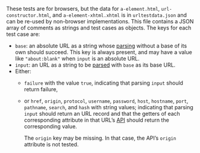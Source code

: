These tests are for browsers, but the data for
`a-element.html`, `url-constructor.html`, and `a-element-xhtml.xhtml`
is in `urltestdata.json` and can be re-used by non-browser implementations.
This file contains a JSON array of comments as strings and test cases as objects.
The keys for each test case are:

* `base`: an absolute URL as a string whose [parsing] without a base of its own should succeed.
  This key is always present,
  and may have a value like `"about:blank"` when `input` is an absolute URL.
* `input`: an URL as a string to be [parsed][parsing] with `base` as its base URL.
* Either:
  * `failure` with the value `true`, indicating that parsing `input` should return failure,
  * or `href`, `origin`, `protocol`, `username`, `password`, `host`, `hostname`, `port`,
    `pathname`, `search`, and `hash` with string values;
    indicating that parsing `input` should return an URL record
    and that the getters of each corresponding attribute in that URL’s [API]
    should return the corresponding value.

    The `origin` key may be missing.
    In that case, the API’s `origin` attribute is not tested.

[parsing]: https://url.spec.whatwg.org/#concept-basic-url-parser
[API]: https://url.spec.whatwg.org/#api
